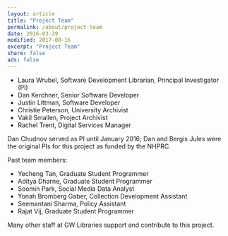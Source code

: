 ```yaml
---
layout: article
title: "Project Team"
permalink: /about/project-team
date: 2016-03-29
modified: 2017-08-16
excerpt: "Project Team"
share: false
ads: false
---
```


* Laura Wrubel, Software Development Librarian, Principal Investigator (PI)
* Dan Kerchner, Senior Software Developer
* Justin Littman, Software Developer
* Christie Peterson, University Archivist 
* Vakil Smallen, Project Archivist
* Rachel Trent, Digital Services Manager

Dan Chudnov served as PI until January 2016; Dan and Bergis Jules were the original PIs for this project as funded by the NHPRC.

Past team members:

* Yecheng Tan, Graduate Student Programmer
* Aditya Dharne, Graduate Student Programmer
* Soomin Park, Social Media Data Analyst
* Yonah Bromberg Gaber, Collection Development Assistant
* Seemantani Sharma, Policy Assistant
* Rajat Vij, Graduate Student Programmer

Many other staff at GW Libraries support and contribute to this project. 

